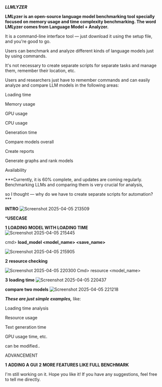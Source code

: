 ***LLMLYZER***	

 **LMLyzer is an open-source language model benchmarking tool specially focused on memory usage and time complexity benchmarking. The word LMLyzer comes from Language Model + Analyzer.**

It is a command-line interface tool — just download it using the setup file, and you're good to go.

Users can benchmark and analyze different kinds of language models just by using commands.

It's not necessary to create separate scripts for separate tasks and manage them, remember their location, etc.

Users and researchers just have to remember commands and can easily analyze and compare LLM models in the following areas:

Loading time

Memory usage

GPU usage

CPU usage

Generation time

Compare models overall

Create reports

Generate graphs and rank models




Availability

***Currently, it is 60% complete, and updates are coming regularly.
Benchmarking LLMs and comparing them is very crucial for analysis,

so I thought — why do we have to create separate scripts for automation?***

**INTRO**
![Screenshot 2025-04-05 213509](https://github.com/user-attachments/assets/c38aeb50-36da-4fc9-bdd5-b9569af324a6)

***USECASE**

**1** **LOADING MODEL WITH LOADING TIME**
![Screenshot 2025-04-05 215445](https://github.com/user-attachments/assets/f72c0665-7df6-41f1-92fd-acd31ed64bac)


cmd> **load_model <task>  <model_name> <save_name>**

![Screenshot 2025-04-05 215905](https://github.com/user-attachments/assets/edae94aa-2f0c-4c25-bf45-ca54a2f8cb17)


**2** **resource checking**

![Screenshot 2025-04-05 220300](https://github.com/user-attachments/assets/0e8b1030-e975-4512-9764-850fd553036e)
Cmd> resource <model_name>

**3** **loading time**
![Screenshot 2025-04-05 220437](https://github.com/user-attachments/assets/c5ecd2fb-987f-44e6-9f5a-cbc0d47e509d)

**compare two models**
![Screenshot 2025-04-05 221218](https://github.com/user-attachments/assets/27c2104e-8b6a-4cd1-a299-5c4738d5f41f)


***These are just simple examples,***
like:

Loading time analysis

Resource usage

Text generation time

GPU usage time, etc.

can be modified..


ADVANCEMENT

**1** **ADDING A GUI**
**2** **MORE FEATURES LIKE FULL BENCHMARK**

I'm still working on it. Hope you like it!
If you have any suggestions, feel free to tell me directly.




